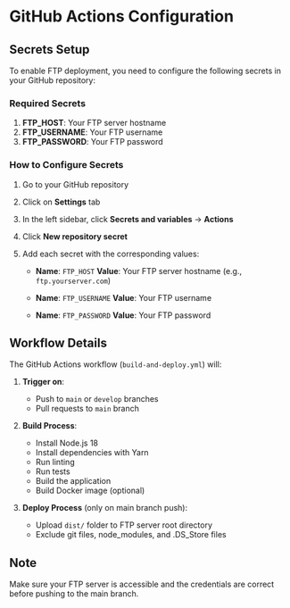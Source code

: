 # GitHub Actions Configuration

## Secrets Setup

To enable FTP deployment, you need to configure the following secrets in your GitHub repository:

### Required Secrets

1. **FTP_HOST**: Your FTP server hostname
2. **FTP_USERNAME**: Your FTP username
3. **FTP_PASSWORD**: Your FTP password

### How to Configure Secrets

1. Go to your GitHub repository
2. Click on **Settings** tab
3. In the left sidebar, click **Secrets and variables** → **Actions**
4. Click **New repository secret**
5. Add each secret with the corresponding values:

   - **Name**: `FTP_HOST`
     **Value**: Your FTP server hostname (e.g., `ftp.yourserver.com`)

   - **Name**: `FTP_USERNAME`
     **Value**: Your FTP username

   - **Name**: `FTP_PASSWORD`
     **Value**: Your FTP password

## Workflow Details

The GitHub Actions workflow (`build-and-deploy.yml`) will:

1. **Trigger on**:
   - Push to `main` or `develop` branches
   - Pull requests to `main` branch

2. **Build Process**:
   - Install Node.js 18
   - Install dependencies with Yarn
   - Run linting
   - Run tests
   - Build the application
   - Build Docker image (optional)

3. **Deploy Process** (only on main branch push):
   - Upload `dist/` folder to FTP server root directory
   - Exclude git files, node_modules, and .DS_Store files

## Note

Make sure your FTP server is accessible and the credentials are correct before pushing to the main branch.